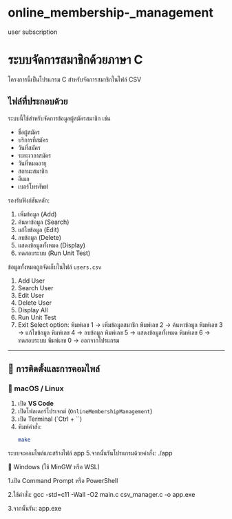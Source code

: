# online_membership-_management
user subscription
# ระบบจัดการสมาชิกด้วยภาษา C

โครงการนี้เป็นโปรแกรม C สำหรับจัดการสมาชิกในไฟล์ CSV


## ไฟล์ที่ประกอบด้วย
ระบบนี้ใช้สำหรับจัดการข้อมูลผู้สมัครสมาชิก เช่น
- ชื่อผู้สมัคร
- บริการที่สมัคร
- วันที่สมัคร
- ระยะเวลาสมัคร
- วันที่หมดอายุ
- สถานะสมาชิก
- อีเมล
- เบอร์โทรศัพท์

รองรับฟังก์ชันหลัก:
1. เพิ่มข้อมูล (Add)
2. ค้นหาข้อมูล (Search)
3. แก้ไขข้อมูล (Edit)
4. ลบข้อมูล (Delete)
5. แสดงข้อมูลทั้งหมด (Display)
6. ทดสอบระบบ (Run Unit Test)

ข้อมูลทั้งหมดถูกจัดเก็บในไฟล์ `users.csv`

1. Add User
2. Search User
3. Edit User
4. Delete User
5. Display All
6. Run Unit Test
0. Exit
Select option:
พิมพ์เลข 1 → เพิ่มข้อมูลสมาชิก
พิมพ์เลข 2 → ค้นหาข้อมูล
พิมพ์เลข 3 → แก้ไขข้อมูล
พิมพ์เลข 4 → ลบข้อมูล
พิมพ์เลข 5 → แสดงข้อมูลทั้งหมด
พิมพ์เลข 6 → ทดสอบระบบ
พิมพ์เลข 0 → ออกจากโปรแกรม

---

## 🧰 **การติดตั้งและการคอมไพล์**

### 🔹 macOS / Linux
1. เปิด **VS Code**
2. เปิดโฟลเดอร์โปรเจกต์ (`OnlineMembershipManagement`)
3. เปิด Terminal (`Ctrl + \``)
4. พิมพ์คำสั่ง:
   ```bash
   make
ระบบจะคอมไพล์และสร้างไฟล์ app
5.จากนั้นรันโปรแกรมด้วยคำสั่ง:
./app

🔹 Windows (ใช้ MinGW หรือ WSL)

1.เปิด Command Prompt หรือ PowerShell

2.ใช้คำสั่ง:
gcc -std=c11 -Wall -O2 main.c csv_manager.c -o app.exe

3.จากนั้นรัน:
app.exe
